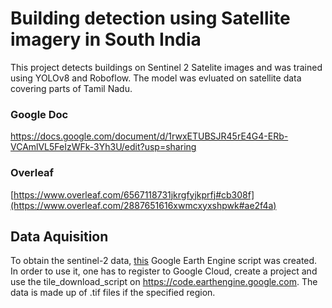 # Building detection using Satellite imagery in South India
This project detects buildings on Sentinel 2 Satelite images and was trained using YOLOv8 and Roboflow. The model was evluated on satellite data covering parts of Tamil Nadu.
### Google Doc
 https://docs.google.com/document/d/1rwxETUBSJR45rE4G4-ERb-VCAmlVL5FeIzWFk-3Yh3U/edit?usp=sharing
### Overleaf 
 [https://www.overleaf.com/6567118731jkrgfyjkprfj#cb308f](https://www.overleaf.com/2887651616xwmcxyxshpwk#ae2f4a)
## Data Aquisition
To obtain the sentinel-2 data, [this](GeoAI_and_DL_Seminar_Uni_HD_4/data_aquisition/tile_download_script.py) Google Earth Engine script was created. In order to use it, one has to register to Google Cloud, create a project and use the tile_download_script on https://code.earthengine.google.com. 
The data is made up of .tif files if the specified region.
